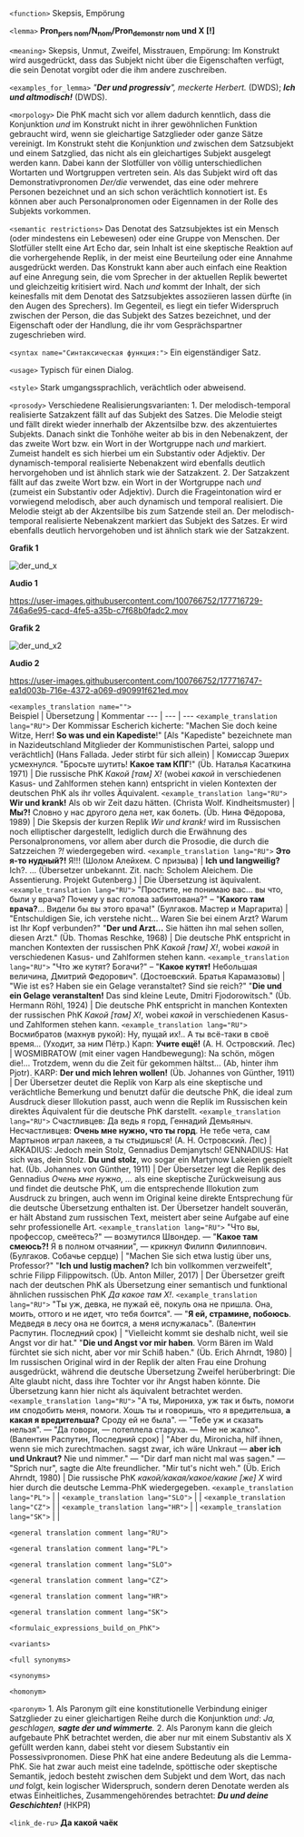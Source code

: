 `<function>` Skepsis, Empörung

`<lemma>` **Pron<sub>pers nom</sub>/N<sub>nom</sub>/Pron<sub>demonstr nom</sub> und X [!]** 


`<meaning>` Skepsis, Unmut, Zweifel, Misstrauen, Empörung: Im Konstrukt wird ausgedrückt, dass das Subjekt nicht über die Eigenschaften verfügt, die sein Denotat vorgibt oder die ihm andere zuschreiben.    

`<examples_for_lemma>` _"**Der und progressiv**", meckerte Herbert._ (DWDS); _**Ich und altmodisch!**_ (DWDS).  

`<morpology>` Die PhK macht sich vor allem dadurch kenntlich, dass die Konjunktion _und_ im Konstrukt nicht in ihrer gewöhnlichen Funktion gebraucht wird, wenn sie gleichartige Satzglieder oder ganze Sätze vereinigt. Im Konstrukt steht die Konjunktion _und_ zwischen dem Satzsubjekt und einem Satzglied, das nicht als ein gleichartiges Subjekt ausgelegt werden kann. Dabei kann der Slotfüller von völlig unterschiedlichen Wortarten und Wortgruppen vertreten sein. Als das Subjekt wird oft das Demonstrativpronomen _Der/die_ verwendet, das eine oder mehrere Personen bezeichnet und an sich schon verächtlich konnotiert ist. Es können aber auch Personalpronomen oder Eigennamen in der Rolle des Subjekts vorkommen.

`<semantic restrictions>` Das Denotat des Satzsubjektes ist ein Mensch (oder mindestens ein Lebewesen) oder eine Gruppe von Menschen. Der Slotfüller stellt eine Art Echo dar, sein Inhalt ist eine skeptische Reaktion auf die vorhergehende Replik, in der meist eine Beurteilung oder eine Annahme ausgedrückt werden. Das Konstrukt kann aber auch einfach eine Reaktion auf eine Anregung sein, die vom Sprecher in der aktuellen Replik bewertet und gleichzeitig kritisiert wird. Nach _und_ kommt der Inhalt, der sich keinesfalls mit dem Denotat des Satzsubjektes assoziieren lassen dürfte (in den Augen des Sprechers). Im Gegenteil, es liegt ein tiefer Widerspruch zwischen der Person, die das Subjekt des Satzes bezeichnet, und der Eigenschaft oder der Handlung, die ihr vom Gesprächspartner zugeschrieben wird.  

`<syntax name="Синтаксическая функция:">` Ein eigenständiger Satz. 

`<usage>` Typisch für einen Dialog.
 

`<style>`  Stark umgangssprachlich, verächtlich oder abweisend.

`<prosody>` Verschiedene Realisierungsvarianten: 1. Der melodisch-temporal realisierte Satzakzent fällt auf das Subjekt des Satzes. Die Melodie steigt und fällt direkt wieder innerhalb der Akzentsilbe bzw. des akzentuiertes Subjekts. Danach sinkt die Tonhöhe weiter ab bis in den Nebenakzent, der das zweite Wort bzw. ein Wort in der Wortgruppe nach _und_ markiert. Zumeist handelt es sich hierbei um ein Substantiv oder Adjektiv. Der dynamisch-temporal realisierte Nebenakzent wird ebenfalls deutlich hervorgehoben und ist ähnlich stark wie der Satzakzent. 2. Der Satzakzent fällt auf das zweite Wort bzw. ein Wort in der Wortgruppe nach _und_ (zumeist ein Substantiv oder Adjektiv). Durch die Frageintonation wird er vorwiegend melodisch, aber auch dynamisch und temporal realisiert. Die Melodie steigt ab der Akzentsilbe bis zum Satzende steil an. Der melodisch-temporal realisierte Nebenakzent markiert das Subjekt des Satzes. Er wird ebenfalls deutlich hervorgehoben und ist ähnlich stark wie der Satzakzent.

**Grafik 1**

![der_und_x](https://user-images.githubusercontent.com/100766752/177716784-1d8bc02a-b5d3-4ebb-93c1-bc3d9e6a7e40.png)


**Audio 1**

https://user-images.githubusercontent.com/100766752/177716729-746a6e95-cacd-4fe5-a35b-c7f68b0fadc2.mov



**Grafik 2**

![der_und_x2](https://user-images.githubusercontent.com/100766752/177716814-38fb74ae-34dd-4c90-ba7d-b743aa1de362.png)


**Audio 2**

https://user-images.githubusercontent.com/100766752/177716747-ea1d003b-716e-4372-a069-d90991f621ed.mov




`<examples_translation name="">`  
 Beispiel | Übersetzung | Kommentar
--- | --- | ---
`<example_translation lang="RU">` Der Kommissar Escherich kicherte: "Machen Sie doch keine Witze, Herr! **So was und ein Kapediste**!" [Als "Kapediste" bezeichnete man in Nazideutschland Mitglieder der Kommunistischen Partei, salopp und verächtlich] (Hans Fallada. Jeder stirbt für sich allein) | Комиссар Эшерих усмехнулся. "Бросьте шутить! **Какое там КПГ**!" (Üb. Наталья Касаткина 1971) | Die russische PhK _Какой [там] X!_ (wobei _какой_ in verschiedenen Kasus- und Zahlformen stehen kann) entspricht in vielen Kontexten der deutschen PhK als ihr volles Äquivalent. 
`<example_translation lang="RU">` **Wir und krank!** Als ob wir Zeit dazu hätten. (Christa Wolf. Kindheitsmuster)  | **Мы?!** Словно у нас другого дела нет, как болеть. (Üb. Нина Фёдорова, 1989) | Die Skepsis der kurzen Replik _Wir und krank!_ wird im Russischen noch elliptischer dargestellt, lediglich durch die Erwähnung des Personalpronomens, vor allem aber durch die Prosodie, die durch die Satzzeichen _?!_ wiedergegeben wird.
`<example_translation lang="RU">` **Это я-то нудный?!** Я!!! (Шолом Алейхем. С призыва) | **Ich und langweilig?** Ich?. ... (Übersetzer unbekannt. Zit. nach: Scholem Aleichem. Die Assentierung. Projekt Gutenberg.) | Die Übersetzung ist äquivalent.
`<example_translation lang="RU">` "Простите, не понимаю вас… вы что, были у врача? Почему у вас голова забинтована?" – "**Какого там врача?**… Видели бы вы этого врача!" (Булгаков. Мастер и Маргарита) | "Entschuldigen Sie, ich verstehe nicht… Waren Sie bei einem Arzt? Warum ist Ihr Kopf verbunden?" "**Der und Arzt…** Sie hätten ihn mal sehen sollen, diesen Arzt." (Üb. Thomas Reschke, 1968) | Die deutsche PhK entspricht in manchen Kontexten der russischen PhK _Какой [там] X!_, wobei _какой_ in verschiedenen Kasus- und Zahlformen stehen kann.
`<example_translation lang="RU">` "Что же кутят? Богачи?" – "**Какое кутят!** Небольшая величина, Дмитрий Федорович". (Достоевский. Братья Карамазовы) | "Wie ist es? Haben sie ein Gelage veranstaltet? Sind sie reich?" "**Die und ein Gelage veranstalten!** Das sind kleine Leute, Dmitri Fjodorowitsch." (Üb. Hermann Röhl, 1924) | Die deutsche PhK entspricht in manchen Kontexten der russischen PhK _Какой [там] X!_, wobei _какой_ in verschiedenen Kasus- und Zahlformen stehen kann.
`<example_translation lang="RU">` Восмибратов (махнув рукой): Ну, пущай их!.. А ты всё-таки в своё время... (Уходит, за ним Пётр.) Карп: **Учите ещё!** (А. Н. Островский. Лес) | WOSMIBRATOW (mit einer vagen Handbewegung): Na schön, mögen die!... Trotzdem, wenn du die Zeit für gekommen hältst... (Ab, hinter ihm Pjotr). KARP: **Der und mich lehren wollen!** (Üb. Johannes von Günther, 1911) | Der Übersetzer deutet die Replik von Karp als eine skeptische und verächtliche Bemerkung und benutzt dafür die deutsche PhK, die ideal zum Ausdruck dieser Illokution passt, auch wenn die Replik im Russischen kein direktes Äquivalent für die deutsche PhK darstellt. 
`<example_translation lang="RU">` Счастливцев: Да ведь я горд, Геннадий Демьяныч. Несчастливцев: **Очень мне нужно, что ты горд**. Не тебе чета, сам Мартынов играл лакеев, а ты стыдишься! (А. Н. Островский. Лес) | ARKADIUS: Jedoch mein Stolz, Gennadius Demjanytsch! GENNADIUS: Hat sich was, dein Stolz. **Du und stolz**, wo sogar ein Martynow Lakeien gespielt hat. (Üb. Johannes von Günther, 1911) | Der Übersetzer legt die Replik des Gennadius _Очень мне нужно, ..._ als eine skeptische Zurückweisung aus und findet die deutsche PhK, um die entsprechende Illokution zum Ausdruck zu bringen, auch wenn im Original keine direkte Entsprechung für die deutsche Übersetzung enthalten ist. Der Übersetzer handelt souverän, er hält Abstand zum russischen Text, meistert aber seine Aufgabe auf eine sehr professionelle Art. 
`<example_translation lang="RU">` "Что вы, профессор, смеётесь?" — возмутился Швондер. — "**Какое там смеюсь?!** Я в полном отчаянии", — крикнул Филипп Филиппович. (Булгаков. Собачье сердце) | "Machen Sie sich etwa lustig über uns, Professor?" "**Ich und lustig machen?** Ich bin vollkommen verzweifelt", schrie Filipp Filippowitsch. (Üb. Anton Miller, 2017) | Der Übersetzer greift nach der deutschen PhK als Übersetzung einer semantisch und funktional ähnlichen russischen PhK _Да какое там X!_.
`<example_translation lang="RU">` "Ты уж, девка, не пужай её, покуль она не пришла. Она, моить, оттого и не идет, что тебя боится". &mdash; "**Я ей, страмине, побоюсь**. Медведя в лесу она не боится, а меня испужалась". (Валентин Распутин. Последний срок) | "Vielleicht kommt sie deshalb nicht, weil sie Angst vor dir hat." "**Die und Angst vor mir haben**. Vorm Bären im Wald fürchtet sie sich nicht, aber vor mir Schiß haben." (Üb. Erich Ahrndt, 1980) | Im russischen Original wird in der Replik der alten Frau eine Drohung ausgedrückt, während die deutsche Übersetzung Zweifel herüberbringt: Die Alte glaubt nicht, dass ihre Tochter vor ihr Angst haben könnte. Die Übersetzung kann hier nicht als äquivalent betrachtet werden.
`<example_translation lang="RU">` "А ты, Мирониха, уж так и быть, помоги им сподобить меня, помоги. Хошь ты и говоришь, что я вредительша, **а какая я вредительша?** Сроду ей не была". &mdash; "Тебе уж и сказать нельзя". &mdash; "Да говори, &mdash; потеплела старуха. &mdash; Мне не жалко". (Валентин Распутин, Последний срок) | "Aber du, Mironicha, hilf ihnen, wenn sie mich zurechtmachen. sagst zwar, ich wäre Unkraut &mdash; **aber ich und Unkraut?** Nie und nimmer." &mdash; "Dir darf man nicht mal was sagen." &mdash; "Sprich nur", sagte die Alte freundlicher. "Mir tut's nicht weh." (Üb. Erich Ahrndt, 1980) |  Die russische PhK _какой/какая/какое/какие [же] X_ wird hier durch die deutsche Lemma-PhK wiedergegeben.
`<example_translation lang="PL">`  |  | 
`<example_translation lang="SLO">`  |  | 
`<example_translation lang="CZ">`  |  | 
`<example_translation lang="HR">`  |  | 
`<example_translation lang="SK">`  |  | 


`<general translation comment lang="RU">`


`<general translation comment lang="PL">`

`<general translation comment lang="SLO">`

`<general translation comment lang="CZ">`

`<general translation comment lang="HR">`

`<general translation comment lang="SK">`



`<formulaic_expressions_build_on_PhK">`  

`<variants>` 

`<full synonyms>`

`<synonyms>`
  
`<homonym>` 


`<paronym>` 1. Als Paronym gilt eine konstitutionelle Verbindung einiger Satzglieder zu einer gleichartigen Reihe durch die Konjunktion _und_: _Ja, geschlagen, **sagte der und wimmerte**._  2. Als Paronym kann die gleich aufgebaute PhK betrachtet werden, die aber nur mit einem Substantiv als X gefüllt werden kann, dabei steht vor diesem Substantiv ein Possessivpronomen. Diese PhK hat eine andere Bedeutung als die Lemma-PhK. Sie hat zwar auch meist eine tadelnde, spöttische oder skeptische Semantik, jedoch besteht zwischen dem Subjekt und dem Wort, das nach _und_ folgt, kein logischer Widerspruch, sondern deren Denotate werden als etwas Einheitliches, Zusammengehörendes betrachtet: _**Du und deine Geschichten!**_ (НКРЯ)

`<link_de-ru>`  **Да какой чаёк**


